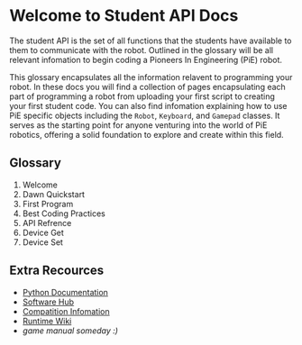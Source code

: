 # Welcome to Student API Docs

The student API is the set of all functions that the students have available to them to communicate with the robot. Outlined in the glossary will be all relevant infomation to begin coding a Pioneers In Engineering (PiE) robot.

This glossary encapsulates all the information relavent to programming your robot. In these docs you will find a collection of pages encapsulating each part of programming a robot from uploading your first script to creating your first student code. You can also find infomation explaining how to use PiE specific objects including the `Robot`, `Keyboard`, and `Gamepad` classes. It serves as the starting point for anyone venturing into the world of PiE robotics, offering a solid foundation to explore and create within this field.
## Glossary
  
<ol>
<li>Welcome</li>
<li>Dawn Quickstart</li>
<li>First Program</li>
<li>Best Coding Practices</li>
<li>API Refrence</li>
<li>Device Get</li>
<li>Device Set</li>
</ol>

## Extra Recources
* [Python Documentation](https://docs.python.org/3/)
* [Software Hub](https://pioneers.berkeley.edu/competition/SoftwareHub)
* [Compatition Infomation](https://pioneers.berkeley.edu/Competition)
* [Runtime Wiki](https://github.com/pioneers/runtime/wiki)
* *game manual someday :)*